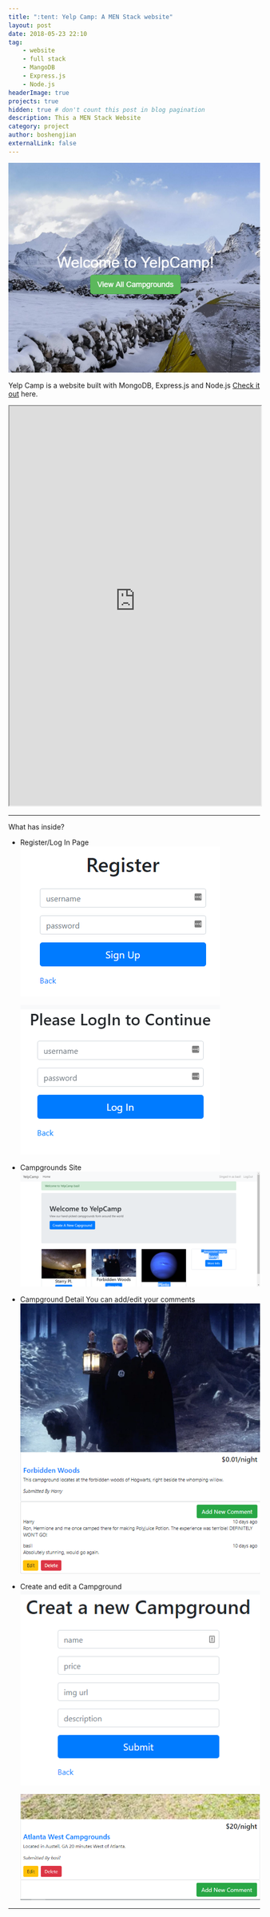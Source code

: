 ```yaml
---
title: ":tent: Yelp Camp: A MEN Stack website"
layout: post
date: 2018-05-23 22:10
tag: 
    - website 
    - full stack 
    - MangoDB 
    - Express.js 
    - Node.js
headerImage: true
projects: true
hidden: true # don't count this post in blog pagination
description: This a MEN Stack Website
category: project
author: boshengjian
externalLink: false
---
```


![Screenshot](/assets/projects/yelpcamp/yelpcamp.png)

Yelp Camp is a website built with MongoDB, Express.js and Node.js
[Check it out](https://radiant-headland-94269.herokuapp.com/) here.

<iframe src="https://radiant-headland-94269.herokuapp.com/" width="100%" height="800">
  <p>Your browser does not support iframes.</p>
</iframe>


---

What has inside?

- Register/Log In Page
    ![Screenshot](/assets/projects/yelpcamp/yelpcamp_register.png)

    ![Screenshot](/assets/projects/yelpcamp/yelp_login.png)


- Campgrounds Site
    ![Screenshot](/assets/projects/yelpcamp/campgrounds.png)


- Campground Detail
    You can add/edit your comments
    ![Screenshot](/assets/projects/yelpcamp/camp_datail.png)


- Create and edit a Campground
    ![Screenshot](/assets/projects/yelpcamp/create.png)

    ![Screenshot](/assets/projects/yelpcamp/camp_edit.png)

---


